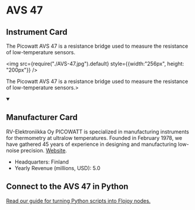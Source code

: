 
# AVS 47

## Instrument Card

<div className="flex">

<div>

The Picowatt AVS 47 is a resistance bridge used to measure the resistance of low-temperature sensors.

</div>

<img src={require("./AVS-47.jpg").default} style={{width:"256px", height: "200px"}} />

</div>

The Picowatt AVS 47 is a resistance bridge used to measure the resistance of low-temperature sensors.>

<details open>
<summary><h2>Manufacturer Card</h2></summary>

RV-Elektroniikka Oy PICOWATT is specialized in manufacturing instruments for thermometry at ultralow temperatures. Founded in February 1978, we have gathered 45 years of experience in designing and manufacturing low-noise precision. <a href="https://www.picowatt.fi/index1.html">Website</a>.

<ul>
  <li>Headquarters: Finland</li>
  <li>Yearly Revenue (millions, USD): 5.0</li>
</ul>
</details>

## Connect to the AVS 47 in Python

[Read our guide for turning Python scripts into Flojoy nodes.](https://docs.flojoy.ai/custom-nodes/creating-custom-node/)


